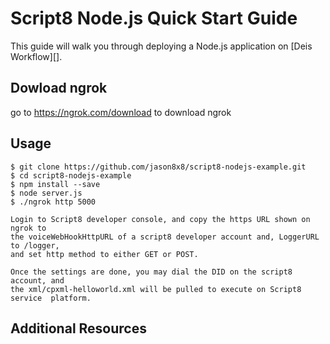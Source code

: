 # Script8 Node.js Quick Start Guide

This guide will walk you through deploying a Node.js application on [Deis Workflow][].

## Dowload ngrok

go to https://ngrok.com/download to download ngrok

## Usage

```console
$ git clone https://github.com/jason8x8/script8-nodejs-example.git
$ cd script8-nodejs-example
$ npm install --save 
$ node server.js
$ ./ngrok http 5000

Login to Script8 developer console, and copy the https URL shown on ngrok to 
the voiceWebHookHttpURL of a script8 developer account and, LoggerURL to /logger, 
and set http method to either GET or POST. 

Once the settings are done, you may dial the DID on the script8 account, and 
the xml/cpxml-helloworld.xml will be pulled to execute on Script8 service  platform.

```

## Additional Resources


